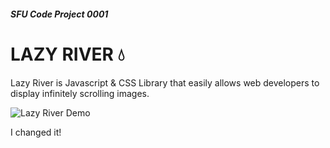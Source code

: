 ##### SFU Code Project 0001
# LAZY RIVER 💧

Lazy River is Javascript & CSS Library that easily allows web developers to display infinitely scrolling images.

<img src="https://thumbs.gfycat.com/UncommonUnrulyHypsilophodon-size_restricted.gif" alt="Lazy River Demo" width="auto" height="auto">

I changed it!
